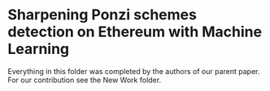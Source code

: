 # Sharpening Ponzi schemes detection on Ethereum with Machine Learning

Everything in this folder was completed by the authors of our parent paper. For our contribution see the New Work folder. 
